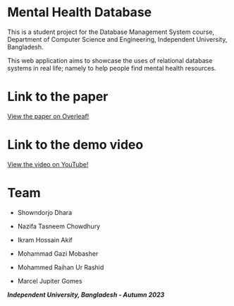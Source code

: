 # Mental Health Database
This is a student project for the Database Management System course, Department of Computer Science and Engineering, Independent University, Bangladesh.

This web application aims to showcase the uses of relational database systems in real life; namely to help people find mental health resources.

# Link to the paper
[View the paper on Overleaf!](https://www.overleaf.com/project/652a632a6ece88dceabf1d30)

# Link to the demo video
[View the video on YouTube!](https://youtu.be/N-NyFz-Rpzo)


# Team
- Showndorjo Dhara

- Nazifa Tasneem Chowdhury

- Ikram Hossain Akif

- Mohammad Gazi Mobasher

- Mohammed Raihan Ur Rashid

- Marcel Jupiter Gomes

_**Independent University, Bangladesh - Autumn 2023**_
